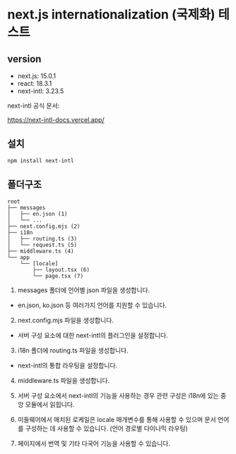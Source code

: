 # next.js internationalization (국제화) 테스트

## version

- next.js: 15.0.1
- react: 18.3.1
- next-intl: 3.23.5

next-intl 공식 문서:

https://next-intl-docs.vercel.app/

## 설치

```bash
npm install next-intl
```

## 폴더구조

```
root
├── messages
│   ├── en.json (1)
│   └── ...
├── next.config.mjs (2)
├── i18n
│   ├── routing.ts (3)
│   └── request.ts (5)
├── middleware.ts (4)
└── app
    └── [locale]
        ├── layout.tsx (6)
        └── page.tsx (7)
```

1. messages 폴더에 언어별 json 파일을 생성합니다.

- en.json, ko.json 등 여러가지 언어를 지원할 수 있습니다.

2. next.config.mjs 파일을 생성합니다.

- 서버 구성 요소에 대한 next-intl의 플러그인을 설정합니다.

3. i18n 폴더에 routing.ts 파일을 생성합니다.

- next-intl의 통합 라우팅을 설정합니다.

4. middleware.ts 파일을 생성합니다.

5. 서버 구성 요소에서 next-intl의 기능을 사용하는 경우 관련 구성은 i18n에 있는 중앙 모듈에서 읽힙니다.

6. 미들웨어에서 매치된 로케일은 locale 매개변수를 통해 사용할 수 있으며 문서 언어를 구성하는 데 사용할 수 있습니다. (언어 경로별 다이나믹 라우팅)

7. 페이지에서 번역 및 기타 다국어 기능을 사용할 수 있습니다.